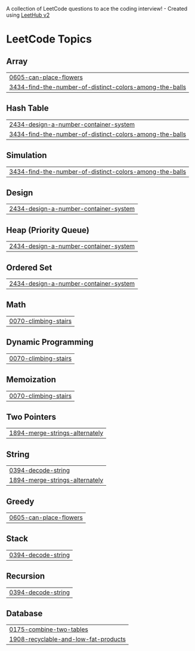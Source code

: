A collection of LeetCode questions to ace the coding interview! - Created using [LeetHub v2](https://github.com/arunbhardwaj/LeetHub-2.0)
<!---LeetCode Topics Start-->
# LeetCode Topics
## Array
|  |
| ------- |
| [0605-can-place-flowers](https://github.com/SukeertiramGS/LeetCode2/tree/master/0605-can-place-flowers) |
| [3434-find-the-number-of-distinct-colors-among-the-balls](https://github.com/SukeertiramGS/LeetCode2/tree/master/3434-find-the-number-of-distinct-colors-among-the-balls) |
## Hash Table
|  |
| ------- |
| [2434-design-a-number-container-system](https://github.com/SukeertiramGS/LeetCode2/tree/master/2434-design-a-number-container-system) |
| [3434-find-the-number-of-distinct-colors-among-the-balls](https://github.com/SukeertiramGS/LeetCode2/tree/master/3434-find-the-number-of-distinct-colors-among-the-balls) |
## Simulation
|  |
| ------- |
| [3434-find-the-number-of-distinct-colors-among-the-balls](https://github.com/SukeertiramGS/LeetCode2/tree/master/3434-find-the-number-of-distinct-colors-among-the-balls) |
## Design
|  |
| ------- |
| [2434-design-a-number-container-system](https://github.com/SukeertiramGS/LeetCode2/tree/master/2434-design-a-number-container-system) |
## Heap (Priority Queue)
|  |
| ------- |
| [2434-design-a-number-container-system](https://github.com/SukeertiramGS/LeetCode2/tree/master/2434-design-a-number-container-system) |
## Ordered Set
|  |
| ------- |
| [2434-design-a-number-container-system](https://github.com/SukeertiramGS/LeetCode2/tree/master/2434-design-a-number-container-system) |
## Math
|  |
| ------- |
| [0070-climbing-stairs](https://github.com/SukeertiramGS/LeetCode2/tree/master/0070-climbing-stairs) |
## Dynamic Programming
|  |
| ------- |
| [0070-climbing-stairs](https://github.com/SukeertiramGS/LeetCode2/tree/master/0070-climbing-stairs) |
## Memoization
|  |
| ------- |
| [0070-climbing-stairs](https://github.com/SukeertiramGS/LeetCode2/tree/master/0070-climbing-stairs) |
## Two Pointers
|  |
| ------- |
| [1894-merge-strings-alternately](https://github.com/SukeertiramGS/LeetCode2/tree/master/1894-merge-strings-alternately) |
## String
|  |
| ------- |
| [0394-decode-string](https://github.com/SukeertiramGS/LeetCode2/tree/master/0394-decode-string) |
| [1894-merge-strings-alternately](https://github.com/SukeertiramGS/LeetCode2/tree/master/1894-merge-strings-alternately) |
## Greedy
|  |
| ------- |
| [0605-can-place-flowers](https://github.com/SukeertiramGS/LeetCode2/tree/master/0605-can-place-flowers) |
## Stack
|  |
| ------- |
| [0394-decode-string](https://github.com/SukeertiramGS/LeetCode2/tree/master/0394-decode-string) |
## Recursion
|  |
| ------- |
| [0394-decode-string](https://github.com/SukeertiramGS/LeetCode2/tree/master/0394-decode-string) |
## Database
|  |
| ------- |
| [0175-combine-two-tables](https://github.com/SukeertiramGS/LeetCode2/tree/master/0175-combine-two-tables) |
| [1908-recyclable-and-low-fat-products](https://github.com/SukeertiramGS/LeetCode2/tree/master/1908-recyclable-and-low-fat-products) |
<!---LeetCode Topics End-->